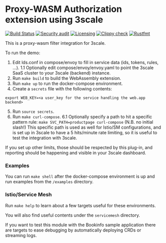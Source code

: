 # Proxy-WASM Authorization extension using 3scale

[![Build Status](https://github.com/3scale/threescale-wasm-auth/actions/workflows/ci.yaml/badge.svg)](https://github.com/3scale/threescale-wasm-auth/actions/workflows/CI/)
[![Security audit](https://github.com/3scale/threescale-wasm-auth/actions/workflows/audit.yaml/badge.svg)](https://github.com/3scale/threescale-wasm-auth/actions/workflows/Dependencies/)
[![Licensing](https://github.com/3scale/threescale-wasm-auth/actions/workflows/license.yaml/badge.svg)](https://github.com/3scale/threescale-wasm-auth/actions/workflows/Licensing/)
[![Clippy check](https://github.com/3scale/threescale-wasm-auth/actions/workflows/clippy.yaml/badge.svg)](https://github.com/3scale/threescale-wasm-auth/actions/workflows/Clippy/)
[![Rustfmt](https://github.com/3scale/threescale-wasm-auth/actions/workflows/rustfmt.yaml/badge.svg)](https://github.com/3scale/threescale-wasm-auth/actions/workflows/Rustfmt/)

This is a proxy-wasm filter integration for 3scale.

To run the demo:

1. Edit lds.conf in compose/envoy to fill in service data (ids, tokens, rules, ...).
1.1 Optionally edit compose/envoy/envoy.yaml to point the 3scale SaaS cluster to your 3scale (backend) instance.
2. Run `make build` to build the WebAssembly extension.
3. Run `make up` to run the docker-compose environment.
4. Create a `secrets` file with the following contents:
```shell
export WEB_KEY=<a user_key for the service handling the web.app backend>
```
5. Run `source secrets`.
6. Run `make curl-compose`.
6.1 Optionally specify a path to hit a specific pattern rule: `make SVC_PATH=productpage curl-compose` (N.B. no initial slash!)
    This specific path is used as well for Istio/SM configurations, and is set up in 3scale to have a 5 hits/minute rate limiting,
    so it is useful to test the integration with 3scale.

If you set up other limits, those should be respected by this plug-in, and reporting should be happening and visible in your 3scale dashboard.

### Examples

You can run `make shell` after the docker-compose environment is up and run examples from the `/examples` directory.

### Istio/Service Mesh

Run `make help` to learn about a few targets useful for these environments.

You will also find useful contents under the `servicemesh` directory.

If you want to test this module with the Bookinfo sample application there are targets to ease debugging by automatically deploying CRDs or streaming logs.
